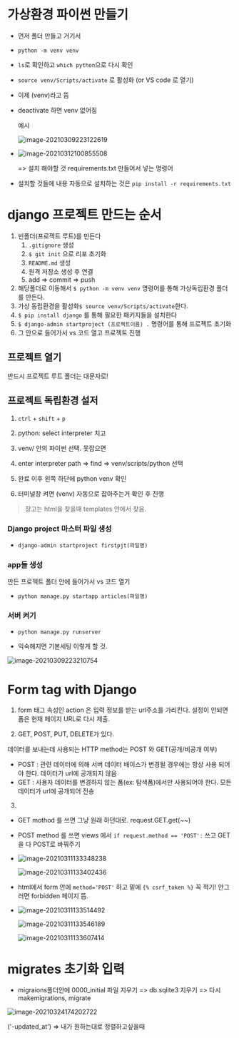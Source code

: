 # 가상환경 파이썬 만들기

- 먼저 폴더 만들고 거기서 

- `python -m venv venv`

- `ls`로 확인하고 `which python`으로 다시 확인

- `source venv/Scripts/activate` 로 활성화 (or VS code 로 열기)

- 이제 (venv)라고 뜸

- deactivate 하면 venv 없어짐

  예시

  ![image-20210309223122619](READEME.assets/image-20210309223122619.png)

- ![image-20210312100855508](READEME.assets/image-20210312100855508.png)

  => 설치 해야할 것 requirements.txt 만들어서 넣는 명령어

- 설치할 것들에 내용 자동으로 설치하는 것은 `pip install -r requirements.txt`



# django 프로젝트 만드는 순서

1. 빈폴더(프로젝트 루트)를 만든다
   1. `.gitignore` 생성
   2. `$ git init` 으로 리포 초기화
   3. `README.md` 생성
   4. 원격 저장소 생성 후 연결
   5. add => commit => push
2. 해당폴더로 이동해서 `$ python -m venv venv` 명령어를 통해 가상독립환경 폴더를 만든다.
3. 가상 동립환경을 활성화`$ source venv/Scripts/activate`한다.
4. `$ pip install django` 를 통해 필요한 패키지들을 설치한다
5. `$ django-admin startproject (프로젝트이름) .` 명령어를 통해 프로젝트 초기화
6. 그 안으로 들어가서 vs 코드 열고 프로젝트 진행



## 프로젝트 열기

반드시 프로젝트 루트 폴더는 대문자로!



## 프로젝트 독립환경 설저

1. `ctrl` + `shift` + `p`

2. python: select interpreter 치고 
3. venv/ 안의 파이썬 선택. 못잡으면
4. enter interpreter path => find => venv/scripts/python 선택
5. 완료 이후 왼쪽 하단에 python venv 확인
6. 터미널창 켜면 (venv) 자동으로 잡아주는거 확인 후 진행



> 장고는 html을 찾을때 templates 안에서 찾음.



### Django project 마스터 파일 생성

- `django-admin startproject firstpjt(파일명)`

### app들 생성

만든 프로젝트 폴더 안에 들어가서 vs 코드 열기

- `python manage.py startapp articles(파일명)`

### 서버 켜기

- `python manage.py runserver`





- 익숙해지면 기본세팅 이렇게 할 것.

![image-20210309223210754](READEME.assets/image-20210309223210754.png)



# Form tag with Django

1) form 태그 속성인 action 은 입력 정보를 받는 url주소를 가리킨다. 설정이 안되면 폼은 현재 페이지 URL로 다시 제출.

2) GET, POST, PUT, DELETE가 있다. 

데이터를 보내는데 사용되는 HTTP method는 POST 와 GET(공개/비공개 여부)

- POST : 관련 데이터에 의해 서버 데이터 배이스가 변경될 경우에는 항상 사용 되어야 한다. 데이터가 url에 공개되지 않음
- GET : 사용자 데이터를 변경하지 않는 폼(ex: 탐색폼)에서만 사용되어야 한다.  모든 데이터가 url에 공개되어 전송

3)

- GET mothod 를 쓰면 그냥 원래 하던대로. request.GET.get(~~)

- POST method 를 쓰면 views 에서 `if request.method == 'POST':` 쓰고 GET을 다 POST로 바꿔주기 

- ![image-20210311133348238](READEME.assets/image-20210311133348238.png)

  ![image-20210311133402436](READEME.assets/image-20210311133402436.png)

- html에서 form 안에 `method='POST'` 하고 밑에 `{% csrf_token %}` 꼭 적기! 안그러면 forbidden 페이지 뜸. 

- ![image-20210311133514492](READEME.assets/image-20210311133514492.png)

  ![image-20210311133546189](READEME.assets/image-20210311133546189.png)

  ![image-20210311133607414](READEME.assets/image-20210311133607414.png)



# migrates 초기화 입력

- migraions폴더안에 0000_initial 파일 지우기 => db.sqlite3 지우기  => 다시 makemigrations, migrate



![image-20210324174202722](READEME.assets/image-20210324174202722.png)

('-updated_at') => 내가 원하는대로 정렬하고싶을때